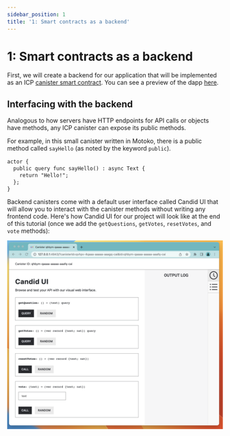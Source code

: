 ```yaml
---
sidebar_position: 1
title: '1: Smart contracts as a backend'
---
```


# 1: Smart contracts as a backend

First, we will create a backend for our application that will be implemented as an ICP 
[canister smart contract](https://internetcomputer.org/how-it-works/architecture-of-the-internet-computer/#canister-smart-contracts). You can see a preview of the dapp [here](index.md).

## Interfacing with the backend

Analogous to how servers have HTTP endpoints for API calls or objects have methods, any ICP canister can expose its public methods. 

For example, in this small canister written in Motoko, there is a public method called `sayHello` (as noted by the keyword `public`).

```motoko
actor {
  public query func sayHello() : async Text {
    return "Hello!";
  };
}
```

Backend canisters come with a default user interface called Candid UI that will allow you to interact with the canister methods without
writing any frontend code. Here's how Candid UI for our project will look like at the end of this tutorial (once we add the `getQuestions`, `getVotes`, `resetVotes`, and `vote` methods):


![Candid UI screenshot (final)](./_attachments/simple_voting_app_candid.png)


